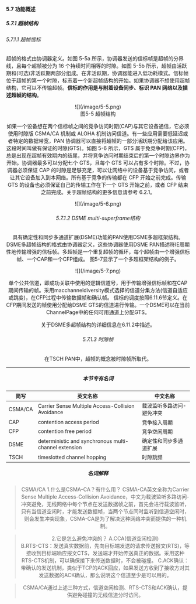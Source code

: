#### 5.7 功能概述

##### 5.7.1 超帧结构

###### 5.7.1.1 超帧信标

超帧的格式由协调器定义。如图 5-5a 所示，协调器发送的信标帧是超帧的分界线，且每个超帧被分为 16 个持续时间相等的时隙。如图 5-5b 所示，超帧由活跃期和\(可选\)非活跃期两部分组成。在非活跃期，协调器能进入低功耗模式。信标帧位于超帧的第一个时隙，标志着一个新超帧结构的开始。如果协调器不想使用超帧结构，它可以不传输超帧。**信标的作用是与附着设备同步、标识 PAN 网络以及描述超帧的结构**。

<div align=center>![](/image/5-5.png)

<center>图5-5 超帧结构</center>

如果一个设备想在两个信标帧之间的竞争访问时期(CAP)与其它设备通信，它必须使用时隙版 CSMA/CA 机制或 ALOHA 机制访问信道。有一些应用需要低延迟或者特定的数据带宽，PAN 协调器可以直接将超帧的一部分活跃期分配给该应用。这段时间叫做有保证的时隙(GTS)。如图 5-6 所示，GTS 属于免竞争时期(CFP)，总是出现在超帧有效期内的结尾，并将竞争访问时期结束后的第一个时隙边界作为开始。协调器最多可以分配七个 GTS，且每个 GTS 可以占有多个时隙。不过，协调器必须保证 CAP 的时隙是足够充足，可以让网络中的设备基于竞争访问，或者让其它设备加入到本网络。所有基于竞争的传输都在 CFP 开始之前完成。传输 GTS 的设备也必须保证自己的传输工作在下一个 GTS 开始之前，或者 CFP 结束之前完成。关于超帧结构的更多信息请参考 6.2.1。

<div align=center>![](/image/5-6.png)

###### 5.7.1.2 DSME multi-superframe结构
具有确定性和同步多通道扩展(DSME)功能的PAN使用DSME多超框架结构。DSME多超帧结构的格式由协调器定义，这些协调器使用DSME PAN描述符IE周期性地传输增强的信标帧。多超帧是一个重复超帧的循环，每个超帧由一个增强信标帧、一个CAP和一个CFP组成。
图5-7显示了一个多超框架结构的例子。

<div align=center>![](/image/5-7.png)

单个公共信道，即成功关联中使用的逻辑信道号，用于传输增强信标帧和在CAP期间传输的帧。采用macchanneldiversity模式选择的信道分集方法(信道自适应或跳变)，在CFP过程中传输数据帧和确认帧。 信标的调度按照6.11.6节定义。在CFP期间发送的帧使用分配给DSME GTS的信道进行传输。一个DSME可以在当前ChannelPage中的任何可用通道上分配GTS。

关于DSME多超帧结构的详细信息在6.11.2中描述。

###### 5.7.1.3 时隙帧
在TSCH PAN中，超帧的概念被时隙帧所取代。

----
##### 本节专有名词
简写|英文名称|中文名称|
---|---|---|
CSMA/CA| Carrier Sense Multiple Access-Collision Avoidance | 载波监听多路访问-避免冲突|
CAP| contention access period | 竞争接入周期 |
CFP| contention free period | 竞争空闲周期 |
DSME| deterministic and synchronous multi-channel extension | 确定性和同步多通道扩展 |
TSCH| timeslotted channel hopping| 时隙跳频 |


##### 名词解释
> CSMA/CA
1.什么是CSMA-CA？有什么用？
CSMA-CA英文全称为Carrier Sense Multiple Access-Collision Avoidance，中文为载波监听多路访问-冲突避免，无线网络中每个节点在发送数据帧之前，首先会进行载波监听，只有当信道空闲时，才能发送数据帧，当两个节点同时监听到信道空闲时，则会发生冲突现象，CSMA-CA是为了解决这种网络冲突而提供的一种机制。

>2.它是怎么避免冲突的？
A.CCA(信道空闲检测)	
B.RTS-CTS：发送真实数据前，先向目标端发送的请求传送报文(RTS)，等接收到目标端响应报文CTS，发送端才开始传送真正的数据。采用这种RTS-CTS机制，可以确保接下来传送数据时，不会被碰撞。
C.ACK确认：带确认的发送机制，类似于TCP的ACK回应，如果发送方收到了接收方对其发送数据的ACK确认，那么说明这个信道至少是可以用的。

>CSMA/CA通过上述三种方式，信道空闲检测、RTS-CTS和ACK确认，提供避免碰撞的无线信道分时访问。

